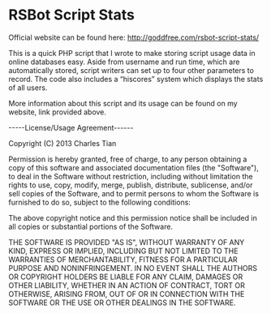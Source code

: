 RSBot Script Stats
==================

Official website can be found here: http://goddfree.com/rsbot-script-stats/

This is a quick PHP script that I wrote to make storing script usage data in online databases easy. Aside from username and run time, which are automatically stored, script writers can set up to four other parameters to record. The code also includes a “hiscores” system which displays the stats of all users.

More information about this script and its usage can be found on my website, link provided above.

-----License/Usage Agreement------

Copyright (C) 2013 Charles Tian

Permission is hereby granted, free of charge, to any person obtaining a copy of this software and associated documentation files (the "Software"), to deal in the Software without restriction, including without limitation the rights to use, copy, modify, merge, publish, distribute, sublicense, and/or sell copies of the Software, and to permit persons to whom the Software is furnished to do so, subject to the following conditions:

The above copyright notice and this permission notice shall be included in all copies or substantial portions of the Software.

THE SOFTWARE IS PROVIDED "AS IS", WITHOUT WARRANTY OF ANY KIND, EXPRESS OR IMPLIED, INCLUDING BUT NOT LIMITED TO THE WARRANTIES OF MERCHANTABILITY, FITNESS FOR A PARTICULAR PURPOSE AND NONINFRINGEMENT. IN NO EVENT SHALL THE AUTHORS OR COPYRIGHT HOLDERS BE LIABLE FOR ANY CLAIM, DAMAGES OR OTHER LIABILITY, WHETHER IN AN ACTION OF CONTRACT, TORT OR OTHERWISE, ARISING FROM, OUT OF OR IN CONNECTION WITH THE SOFTWARE OR THE USE OR OTHER DEALINGS IN THE SOFTWARE.
